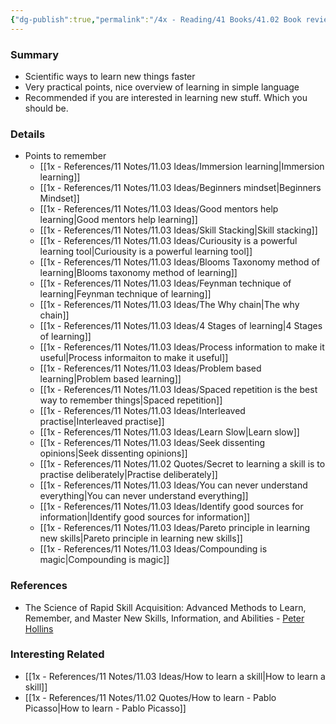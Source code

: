 ```yaml
---
{"dg-publish":true,"permalink":"/4x - Reading/41 Books/41.02 Book reviews/The Science of Rapid Skill Acquisition Advanced Methods to Learn Remember and Master New Skills Information and Abilities/","title":"The Science of Rapid Skill Acquisition Advanced Methods to Learn Remember and Master New Skills Information and Abilities","noteIcon":"","created":"2022-11-09T20:23:36.000+03:00","updated":"2024-02-14T20:17:40.379+03:00"}
---
```


### Summary
- Scientific ways to learn new things faster
- Very practical points, nice overview of learning in simple language
- Recommended if you are interested in learning new stuff. Which you should be.

### Details
- Points to remember
	- [[1x - References/11 Notes/11.03 Ideas/Immersion learning\|Immersion learning]]
	- [[1x - References/11 Notes/11.03 Ideas/Beginners mindset\|Beginners Mindset]]
	- [[1x - References/11 Notes/11.03 Ideas/Good mentors help learning\|Good mentors help learning]]
	- [[1x - References/11 Notes/11.03 Ideas/Skill Stacking\|Skill stacking]]
	- [[1x - References/11 Notes/11.03 Ideas/Curiousity is a powerful learning tool\|Curiousity is a powerful learning tool]]
	- [[1x - References/11 Notes/11.03 Ideas/Blooms Taxonomy method of learning\|Blooms taxonomy method of learning]]
	- [[1x - References/11 Notes/11.03 Ideas/Feynman technique of learning\|Feynman technique of learning]]
	- [[1x - References/11 Notes/11.03 Ideas/The Why chain\|The why chain]]
	- [[1x - References/11 Notes/11.03 Ideas/4 Stages of learning\|4 Stages of learning]]
	- [[1x - References/11 Notes/11.03 Ideas/Process information to make it useful\|Process informaiton to make it useful]]
	- [[1x - References/11 Notes/11.03 Ideas/Problem based learning\|Problem based learning]]
	- [[1x - References/11 Notes/11.03 Ideas/Spaced repetition is the best way to remember things\|Spaced repetition]]
	- [[1x - References/11 Notes/11.03 Ideas/Interleaved practise\|Interleaved practise]]
	- [[1x - References/11 Notes/11.03 Ideas/Learn Slow\|Learn slow]]
	- [[1x - References/11 Notes/11.03 Ideas/Seek dissenting opinions\|Seek dissenting opinions]]
	- [[1x - References/11 Notes/11.02 Quotes/Secret to learning a skill is to practise deliberately\|Practise deliberately]]
	- [[1x - References/11 Notes/11.03 Ideas/You can never understand everything\|You can never understand everything]]
	- [[1x - References/11 Notes/11.03 Ideas/Identify good sources for information\|Identify good sources for information]]
	- [[1x - References/11 Notes/11.03 Ideas/Pareto principle in learning new skills\|Pareto principle in learning new skills]]
	- [[1x - References/11 Notes/11.03 Ideas/Compounding is magic\|Compounding is magic]]
	
### References
- The Science of Rapid Skill Acquisition: Advanced Methods to Learn, Remember, and Master New Skills, Information, and Abilities - [Peter Hollins](https://www.goodreads.com/author/show/16593818.Peter_Hollins)

### Interesting Related
- [[1x - References/11 Notes/11.03 Ideas/How to learn a skill\|How to learn a skill]]
- [[1x - References/11 Notes/11.02 Quotes/How to learn - Pablo Picasso\|How to learn - Pablo Picasso]]

